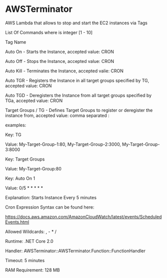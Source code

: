 # AWSTerminator
AWS Lambda that allows to stop and start the EC2 instances via Tags



List Of Commands where <ID> is integer [1 - 10]


Tag Name


Auto On <ID> - Starts the Instance, accepted value: CRON
  
Auto Off <ID> - Stops the Instance, accepted value: CRON
  
Auto Kill <ID> - Terminates the Instance, accepted valie: CRON
  
Auto TGR <ID> - Registers the Instance in all target groups specified by TG, accepted value: CRON
  
Auto TGD <ID> - Deregisters the Instance from all target groups specified by TGa, accepted value: CRON
  
Target Groups / TG - Defines Target Groups to register or deregister the instance from, accepted value: comma separated <TargetGroupName>:<port>


examples:


Key: TG

Value: My-Target-Group-1:80, My-Target-Group-2:3000, My-Target-Group-3:8000


Key: Target Groups

Value: My-Target-Group:80


Key: Auto On 1 

Value: 0/5 * * * * *

Explanation: Starts Instance Every 5 minutes



Cron Expression Syntax can be found here:

https://docs.aws.amazon.com/AmazonCloudWatch/latest/events/ScheduledEvents.html


Allowed Wildcards: , - * /


Runtime: .NET Core 2.0

Handler: AWSTerminator::AWSTerminator.Function::FunctionHandler

Timeout: 5 minutes

RAM Requirement: 128 MB


